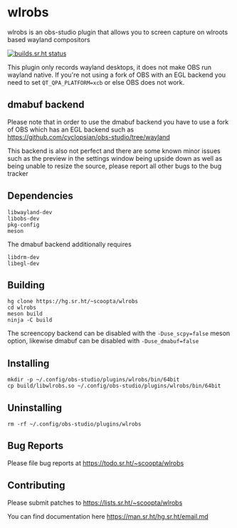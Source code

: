 # wlrobs
wlrobs is an obs-studio plugin that allows you to screen capture on wlroots based wayland compositors

[![builds.sr.ht status](https://builds.sr.ht/~scoopta/wlrobs.svg)](https://builds.sr.ht/~scoopta/wlrobs?)

This plugin only records wayland desktops, it does not make OBS run wayland native. If you're not using a fork of OBS with an EGL backend you need to set `QT_QPA_PLATFORM=xcb` or else OBS does not work.

## dmabuf backend
Please note that in order to use the dmabuf backend you have to use a fork of OBS which has an EGL backend such as https://github.com/cyclopsian/obs-studio/tree/wayland

This backend is also not perfect and there are some known minor issues such as the preview in the settings window being upside down as well as being unable to resize the source, please report all other bugs to the bug tracker

## Dependencies
	libwayland-dev
	libobs-dev
	pkg-config
	meson
The dmabuf backend additionally requires

	libdrm-dev
	libegl-dev
## Building
	hg clone https://hg.sr.ht/~scoopta/wlrobs
	cd wlrobs
	meson build
	ninja -C build
The screencopy backend can be disabled with the `-Duse_scpy=false` meson option, likewise dmabuf can be disabled with `-Duse_dmabuf=false`

## Installing
	mkdir -p ~/.config/obs-studio/plugins/wlrobs/bin/64bit
	cp build/libwlrobs.so ~/.config/obs-studio/plugins/wlrobs/bin/64bit
## Uninstalling
	rm -rf ~/.config/obs-studio/plugins/wlrobs
## Bug Reports
Please file bug reports at https://todo.sr.ht/~scoopta/wlrobs
## Contributing
Please submit patches to https://lists.sr.ht/~scoopta/wlrobs

You can find documentation here https://man.sr.ht/hg.sr.ht/email.md
